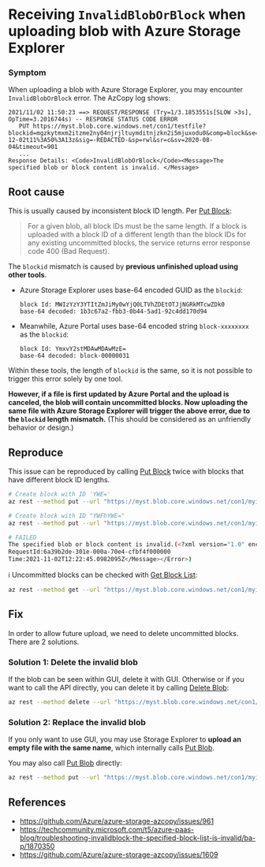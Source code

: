 # Receiving `InvalidBlobOrBlock` when uploading blob with Azure Storage Explorer

### Symptom

When uploading a blob with Azure Storage Explorer, you may encounter `InvalidBlobOrBlock` error. The AzCopy log shows:

```
2021/11/02 11:50:23 ==> REQUEST/RESPONSE (Try=1/3.1853551s[SLOW >3s], OpTime=3.2016744s) -- RESPONSE STATUS CODE ERROR
   PUT https://myst.blob.core.windows.net/con1/testfile?blockid=mgzkytmxm2itzme2ny04njrjltuymditnjzkn2i5mjuxodu0&comp=block&se=2021-12-02t11%3A50%3A13z&sig=-REDACTED-&sp=rwl&sr=c&sv=2020-08-04&timeout=901
   ...
Response Details: ﻿<Code>InvalidBlobOrBlock</Code><Message>The specified blob or block content is invalid. </Message>
```

## Root cause

This is usually caused by inconsistent block ID length. Per [Put Block](https://docs.microsoft.com/en-us/rest/api/storageservices/put-block#remarks):

> For a given blob, all block IDs must be the same length. If a block is uploaded with a block ID of a different length than the block IDs for any existing uncommitted blocks, the service returns error response code 400 (Bad Request).

The `blockid` mismatch is caused by **previous unfinished upload using other tools**.

- Azure Storage Explorer uses base-64 encoded GUID as the `blockid`:

   ```
   block Id: MWIzYzY3YTItZmJiMy0wYjQ0LTVhZDEtOTJjNGRkMTcwZDk0
   base-64 decoded: 1b3c67a2-fbb3-0b44-5ad1-92c4dd170d94
   ```

- Meanwhile, Azure Portal uses base-64 encoded string `block-xxxxxxxx` as the `blockid`:

   ```
   block Id: YmxvY2stMDAwMDAwMzE=
   base-64 decoded: block-00000031
   ```

Within these tools, the length of `blockid` is the same, so it is not possible to trigger this error solely by one tool.

**However, if a file is first updated by Azure Portal and the upload is canceled, the blob will contain uncommitted blocks. Now uploading the same file with Azure Storage Explorer will trigger the above error, due to the `blockid` length mismatch.** (This should be considered as an unfriendly behavior or design.)

## Reproduce

This issue can be reproduced by calling [Put Block](https://docs.microsoft.com/en--urls/rest/api/storageservices/put-block) twice with blocks that have different block ID lengths.

```sh
# Create block with ID 'YWE='
az rest --method put --url "https://myst.blob.core.windows.net/con1/myinvalidblob?comp=block&blockid=MTE=&<sas_token>" --body "test" --skip-authorization-header

# Create block with ID "YWFhYWE="
az rest --method put --url "https://myst.blob.core.windows.net/con1/myinvalidblob?comp=block&blockid=MTExMQ==&<sas_token>" --body "test" --skip-authorization-header

# FAILED
The specified blob or block content is invalid.(<?xml version="1.0" encoding="utf-8"?><Error><Code>InvalidBlobOrBlock</Code><Message>The specified blob or block content is invalid.
RequestId:6a39b2de-301e-000a-70e4-cfbf4f000000
Time:2021-11-02T12:22:45.0982095Z</Message></Error>)
```

ℹ Uncommitted blocks can be checked with [Get Block List](https://docs.microsoft.com/en--urls/rest/api/storageservices/get-block-list):

```sh
az rest --method get --url "https://myst.blob.core.windows.net/con1/myinvalidblob?comp=blocklist&blocklisttype=all&<sas_token>" --skip-authorization-header
```

## Fix

In order to allow future upload, we need to delete uncommitted blocks. There are 2 solutions.

### Solution 1: Delete the invalid blob

If the blob can be seen within GUI, delete it with GUI. Otherwise or if you want to call the API directly, you can delete it by calling [Delete Blob](https://docs.microsoft.com/en-us/rest/api/storageservices/delete-blob):

```sh
az rest --method delete --url "https://myst.blob.core.windows.net/con1/myinvalidblob?<sas_token>" --skip-authorization-header
```

### Solution 2: Replace the invalid blob

If you only want to use GUI, you may use Storage Explorer to **upload an empty file with the same name**, which internally calls [Put Blob](https://docs.microsoft.com/en--urls/rest/api/storageservices/put-blob).

You may also call [Put Blob](https://docs.microsoft.com/en--urls/rest/api/storageservices/put-blob) directly:

```sh
az rest --method put --url "https://myst.blob.core.windows.net/con1/myinvalidblob?<sas_token>" --body "test" --headers x-ms-blob-type=BlockBlob --skip-authorization-header
```

## References

- https://github.com/Azure/azure-storage-azcopy/issues/961
- https://techcommunity.microsoft.com/t5/azure-paas-blog/troubleshooting-invalidblock-the-specified-block-list-is-invalid/ba-p/1870350
- https://github.com/Azure/azure-storage-azcopy/issues/1609

